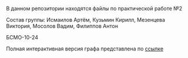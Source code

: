 В данном репозитории находятся файлы по практической работе №2

Состав группы: Исмаилов Артём, Кузьмин Кирилл, Мезенцева Виктория, Мосолов Вадим, Филиппов Антон

БСМО-10-24

Полная интерактивная версия графа представлена по [ссылке](https://colab.research.google.com/drive/1By25tPWtu8BHESCRBKVA8p7lCwgfYgD3?usp=sharing&clckid=63e443f0)

